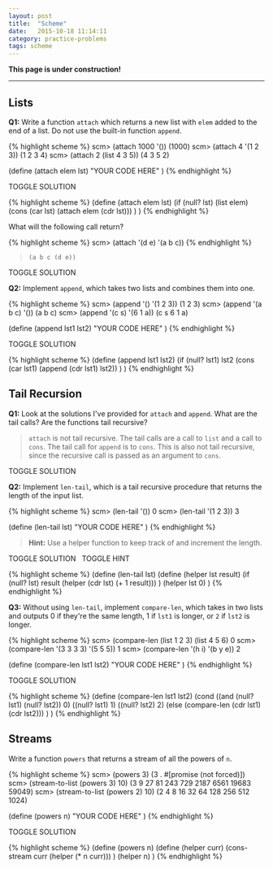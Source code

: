 ```yaml
---
layout: post
title:  "Scheme"
date:   2015-10-18 11:14:11
category: practice-problems
tags: scheme
---
```


**This page is under construction!**

----

<a name="lists" class="anchor"></a>   

## Lists  
**Q1:** Write a function `attach` which returns a new list with `elem` added to the end of a list. Do not use the built-in function `append`.  

{% highlight scheme %}
scm> (attach 1000 '())
(1000)
scm> (attach 4 '(1 2 3))
(1 2 3 4)
scm> (attach 2 (list 4 3 5))
(4 3 5 2)

(define (attach elem lst)
    "YOUR CODE HERE"
  )
{% endhighlight %}

<a class="solution-toggle btn btn-default">TOGGLE SOLUTION</a>

<div class="solution"> 
{% highlight scheme %}
(define (attach elem lst)
    (if (null? lst) 
        (list elem)
        (cons (car lst) (attach elem (cdr lst)))
      )
  )
{% endhighlight %}
</div>
    
What will the following call return?

{% highlight scheme %}
scm> (attach '(d e) '(a b c))
{% endhighlight %}

<blockquote class="solution-2"><code>(a b c (d e))</code></blockquote>

<a class="solution-toggle-2 btn btn-default">TOGGLE SOLUTION</a>

**Q2:** Implement `append`, which takes two lists and combines them into one.

{% highlight scheme %}
scm> (append '() '(1 2 3))
(1 2 3)
scm> (append '(a b c) '())
(a b c)
scm> (append '(c s) '(6 1 a))
(c s 6 1 a)

(define (append lst1 lst2)
    "YOUR CODE HERE"
  )
{% endhighlight %}

<a class="solution-toggle-3 btn btn-default">TOGGLE SOLUTION</a>

<div class="solution-3">  
{% highlight scheme %}
(define (append lst1 lst2)
    (if (null? lst1) lst2
        (cons (car lst1) (append (cdr lst1) lst2))
      )
  )
{% endhighlight %}
</div>

<a name="tail" class="anchor"></a>  

## Tail Recursion   
**Q1:** Look at the solutions I've provided for `attach` and `append`. What are the tail calls? Are the functions tail recursive? 

<blockquote class="solution-4"><code>attach</code> is not tail recursive. The tail calls are a call to <code>list</code> and a call to <code>cons</code>. The tail call for <code>append</code> is to <code>cons</code>. This is also not tail recursive, since the recursive call is passed as an argument to <code>cons</code>.  </blockquote>

<a class="solution-toggle-4 btn btn-default">TOGGLE SOLUTION</a>

**Q2:** Implement `len-tail`, which is a tail recursive procedure that returns the length of the input list.  

{% highlight scheme %}
scm> (len-tail '())
0
scm> (len-tail '(1 2 3))
3

(define (len-tail lst)
    "YOUR CODE HERE"
  )
{% endhighlight %}

<blockquote class="solution-5">
    <b>Hint:</b> Use a helper function to keep track of and increment the length.
</blockquote> 

<a class="solution-toggle-6 btn btn-default">TOGGLE SOLUTION</a> &nbsp; <a class="solution-toggle-5 btn btn-default">TOGGLE HINT</a>

<div class="solution-6">  
{% highlight scheme %}
(define (len-tail lst)
    (define (helper lst result) 
        (if (null? lst) result
            (helper (cdr lst) (+ 1 result)))
      )
    (helper lst 0)
  )
{% endhighlight %}
</div>

**Q3:** Without using `len-tail`, implement `compare-len`, which takes in two lists and outputs 0 if they're the same length, 1 if `lst1` is longer, or `2` if `lst2` is longer.

{% highlight scheme %}
scm> (compare-len (list 1 2 3) (list 4 5 6)
0
scm>  (compare-len '(3 3 3 3) '(5 5 5))
1
scm>  (compare-len '(h i) '(b y e))
2

(define (compare-len lst1 lst2)
    "YOUR CODE HERE"
)
{% endhighlight %}

<a class="solution-toggle-7 btn btn-default">TOGGLE SOLUTION</a>

<div class="solution-7">  
{% highlight scheme %}
(define (compare-len lst1 lst2)
    (cond ((and (null? lst1) (null? lst2)) 0)
          ((null? lst1) 1)
          ((null? lst2) 2)
          (else (compare-len (cdr lst1) (cdr lst2)))
      )
  )
{% endhighlight %}
</div>

<a name="streams" class="anchor"></a>  

## Streams  
Write a function `powers` that returns a stream of all the powers of `n`. 

{% highlight scheme %}
scm> (powers 3)
(3 . #[promise (not forced)])
scm> (stream-to-list (powers 3) 10)
(3 9 27 81 243 729 2187 6561 19683 59049)
scm> (stream-to-list (powers 2) 10)
(2 4 8 16 32 64 128 256 512 1024)
    
(define (powers n)
    "YOUR CODE HERE"
  )
{% endhighlight %}

<a class="solution-toggle-8 btn btn-default">TOGGLE SOLUTION</a>

<div class="solution-8">
{% highlight scheme %}
(define (powers n)
    (define (helper curr)
        (cons-stream curr (helper (* n curr)))
      )
    (helper n)
  )
{% endhighlight %}
</div>
